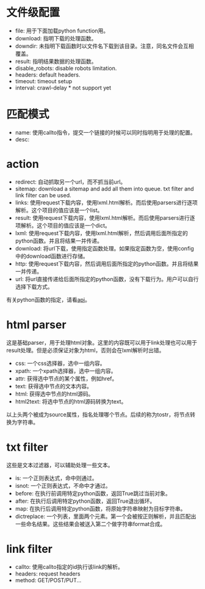 # 文件级配置 #

* file: 用于下面加载python function用。
* download: 指明下载的处理函数。
* downdir: 未指明下载函数时以文件名下载到该目录。注意，同名文件会互相覆盖。
* result: 指明结果数据的处理函数。
* disable_robots: disable robots limitation.
* headers: default headers.
* timeout: timeout setup
* interval: crawl-delay * not support yet

# 匹配模式 #

* name: 使用callto指令，提交一个链接的时候可以同时指明用于处理的配置。
* desc:

# action #

* redirect: 自动抓取另一个url，而不抓当前url。
* sitemap: download a sitemap and add all them into queue. txt filter and link filter can be used.
* links: 使用request下载内容，使用lxml.html解析。而后使用parsers进行逐项解析。这个项目的值应该是一个list。
* result: 使用request下载内容，使用lxml.html解析。而后使用parsers进行逐项解析。这个项目的值应该是一个dict。
* lxml: 使用request下载内容，使用lxml.html解析，然后调用后面所指定的python函数。并且将结果一并传递。
* download: 将url下载，使用指定函数处理。如果指定函数为空，使用config中的download函数进行存储。
* http: 使用request下载内容，然后调用后面所指定的python函数。并且将结果一并传递。
* url: 将url直接传递给后面所指定的python函数，没有下载行为。用户可以自行选择下载方式。

有关python函数的指定，请看[api](API.md)。

# html parser #

这是基础parser，用于处理html对象。这里的内容既可以用于link处理也可以用于result处理。但是必须保证对象为html，否则会在lxml解析时出错。

* css: 一个css选择器，选中一组内容。
* xpath: 一个xpath选择器，选中一组内容。
* attr: 获得选中节点的某个属性，例如href。
* text: 获得选中节点的文本内容。
* html: 获得选中节点的html源码。
* html2text: 将选中节点的html源码转换为text。

以上头两个被成为source属性，指名处理哪个节点。后续的称为tostr，将节点转换为字符串。

# txt filter #

这些是文本过滤器，可以辅助处理一些文本。

* is: 一个正则表达式，命中则通过。
* isnot: 一个正则表达式，不命中才通过。
* before: 在执行前调用特定python函数，返回True跳过当前对象。
* after: 在执行后调用特定python函数，返回True退出循环。
* map: 在执行后调用特定python函数，将原始字符串映射为目标字符串。
* dictreplace: 一个列表，里面两个元素。第一个会被按正则解析，并且匹配出一些命名结果。这些结果会被送入第二个做字符串format合成。

# link filter #

* callto: 使用callto指定的id执行该link的解析。
* headers: request headers
* method: GET/POST/PUT...

